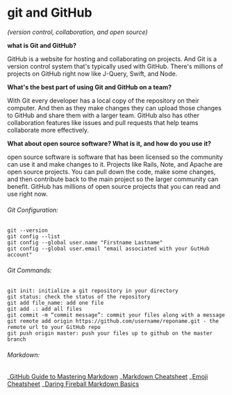 # git and GitHub

_(version control, collaboration, and open source)_

**what is Git and GitHub?**

GitHub is a website for hosting and collaborating on projects.
And Git is a version control system that's typically used with GitHub.
There's millions of projects on GitHub right now like J-Query, Swift, and Node.

**What's the best part of using Git and GitHub on a team?**

With Git every developer has a local copy of the repository on their computer.
And then as they make changes they can upload those changes to GitHub and
share them with a larger team.
GitHub also has other collaboration features like issues and pull requests that help teams collaborate more effectively.

**What about open source software? What is it, and how do you use it?**

open source software is software that has been licensed so the community can use it and make changes to it.
Projects like Rails, Note, and Apache are open source projects.
You can pull down the code, make some changes, and then contribute back to the main project so the larger community can benefit.
GitHub has millions of open source projects that you can read and use right now.

###### Git Configuration:

```
git --version
git config --list
git config --global user.name "Firstname Lastname"
git config --global user.email "email associated with your GutHub account"

```

###### Git Commands:

```
git init: initialize a git repository in your directory
git status: check the status of the repository
git add file_name: add one file
git add .: add all files
git commit -m “commit message”: commit your files along with a message
git remote add origin https://github.com/username/reponame.git - the remote url to your GitHub repo
git push origin master: push your files up to github on the master branch
```

###### Markdown:

_[GitHub Guide to Mastering Markdown](https://guides.github.com/features/mastering-markdown/)
_[Markdown Cheatsheet](https://guides.github.com/pdfs/markdown-cheatsheet-online.pdf)
_[Emoji Cheatsheet](https://www.webfx.com/tools/emoji-cheat-sheet/)
_[Daring Fireball Markdown Basics](https://daringfireball.net/projects/markdown/basics)
